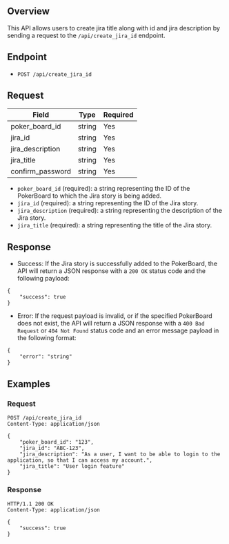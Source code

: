 ## Overview
This API allows users to create jira title along with id and jira description by sending a request to the `/api/create_jira_id` endpoint. 


## Endpoint
- `POST /api/create_jira_id`

## Request

| Field | Type | Required |
|-------|------|----------|
| poker_board_id | string | Yes | 
| jira_id | string | Yes |
| jira_description | string | Yes |
| jira_title | string | Yes | 
| confirm_password | string | Yes |

- `poker_board_id` (required): a string representing the ID of the PokerBoard to which the Jira story is being added.
- `jira_id` (required): a string representing the ID of the Jira story.
- `jira_description` (required): a string representing the description of the Jira story.
- `jira_title` (required): a string representing the title of the Jira story.

## Response
- Success: If the Jira story is successfully added to the PokerBoard, the API will return a JSON response with a `200 OK` status code and the following payload:
```
{
    "success": true
}
```
- Error: If the request payload is invalid, or if the specified PokerBoard does not exist, the API will return a JSON response with a `400 Bad Request` or `404 Not Found` status code and an error message payload in the following format:
```
{
    "error": "string"
}
```

## Examples
### Request
```
POST /api/create_jira_id
Content-Type: application/json

{
    "poker_board_id": "123",
    "jira_id": "ABC-123",
    "jira_description": "As a user, I want to be able to login to the application, so that I can access my account.",
    "jira_title": "User login feature"
}
```

### Response
```
HTTP/1.1 200 OK
Content-Type: application/json

{
    "success": true
}
```
